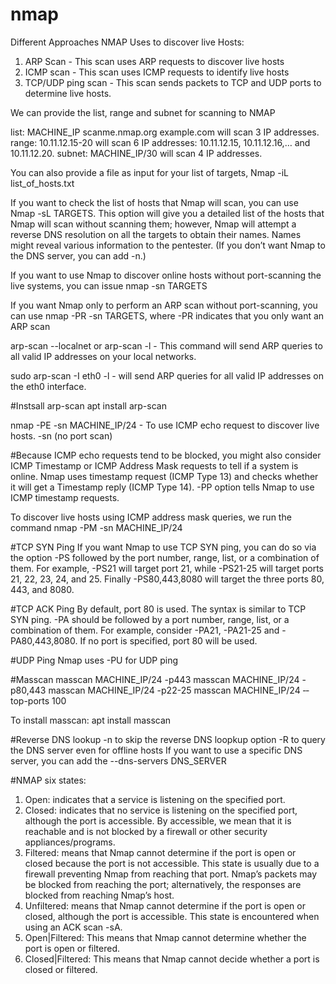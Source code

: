 # nmap

Different Approaches NMAP Uses to discover live Hosts:
1. ARP Scan - This scan uses ARP requests to discover live hosts
2. ICMP scan - This scan uses ICMP requests to identify live hosts
3. TCP/UDP ping scan -  This scan sends packets to TCP and UDP ports to determine live hosts.

We can provide the list, range and subnet for scanning to NMAP

list: MACHINE_IP scanme.nmap.org example.com will scan 3 IP addresses.
range: 10.11.12.15-20 will scan 6 IP addresses: 10.11.12.15, 10.11.12.16,… and 10.11.12.20.
subnet: MACHINE_IP/30 will scan 4 IP addresses.

You can also provide a file as input for your list of targets, Nmap -iL list_of_hosts.txt

If you want to check the list of hosts that Nmap will scan, you can use Nmap -sL TARGETS. This option will give you a detailed list of the hosts that Nmap will scan without scanning them; however, Nmap will attempt a reverse DNS resolution on all the targets to obtain their names. Names might reveal various information to the pentester. (If you don’t want Nmap to the DNS server, you can add -n.)

If you want to use Nmap to discover online hosts without port-scanning the live systems, you can issue nmap -sn TARGETS

If you want Nmap only to perform an ARP scan without port-scanning, you can use nmap -PR -sn TARGETS, where -PR indicates that you only want an ARP scan

arp-scan --localnet or arp-scan -l - This command will send ARP queries to all valid IP addresses on your local networks.

sudo arp-scan -I eth0 -l - will send ARP queries for all valid IP addresses on the eth0 interface.

#Instsall arp-scan
apt install arp-scan

nmap -PE -sn MACHINE_IP/24 - To use ICMP echo request to discover live hosts. -sn (no port scan)

#Because ICMP echo requests tend to be blocked, you might also consider ICMP Timestamp or ICMP Address Mask requests to tell if a system is online. Nmap uses timestamp request (ICMP Type 13) and checks whether it will get a Timestamp reply (ICMP Type 14).
-PP option tells Nmap to use ICMP timestamp requests.

To discover live hosts using ICMP address mask queries, we run the command nmap -PM -sn MACHINE_IP/24

#TCP SYN Ping
If you want Nmap to use TCP SYN ping, you can do so via the option -PS followed by the port number, range, list, or a combination of them. For example, -PS21 will target port 21, while -PS21-25 will target ports 21, 22, 23, 24, and 25. Finally -PS80,443,8080 will target the three ports 80, 443, and 8080.

#TCP ACK Ping
By default, port 80 is used. The syntax is similar to TCP SYN ping. -PA should be followed by a port number, range, list, or a combination of them. For example, consider -PA21, -PA21-25 and -PA80,443,8080. If no port is specified, port 80 will be used.

#UDP Ping
Nmap uses -PU for UDP ping

#Masscan
masscan MACHINE_IP/24 -p443
masscan MACHINE_IP/24 -p80,443
masscan MACHINE_IP/24 -p22-25
masscan MACHINE_IP/24 ‐‐top-ports 100

To install masscan:
apt install masscan

#Reverse DNS lookup
-n to skip the reverse DNS loopkup
option -R to query the DNS server even for offline hosts
If you want to use a specific DNS server, you can add the --dns-servers DNS_SERVER

#NMAP six states:
1. Open: indicates that a service is listening on the specified port.
2. Closed: indicates that no service is listening on the specified port, although the port is accessible. By accessible, we mean that it is reachable and is not blocked by a firewall or other security appliances/programs.
3. Filtered: means that Nmap cannot determine if the port is open or closed because the port is not accessible. This state is usually due to a firewall preventing Nmap from reaching that port. Nmap’s packets may be blocked from reaching the port; alternatively, the responses are blocked from reaching Nmap’s host.
4. Unfiltered: means that Nmap cannot determine if the port is open or closed, although the port is accessible. This state is encountered when using an ACK scan -sA.
5. Open|Filtered: This means that Nmap cannot determine whether the port is open or filtered.
6. Closed|Filtered: This means that Nmap cannot decide whether a port is closed or filtered.




